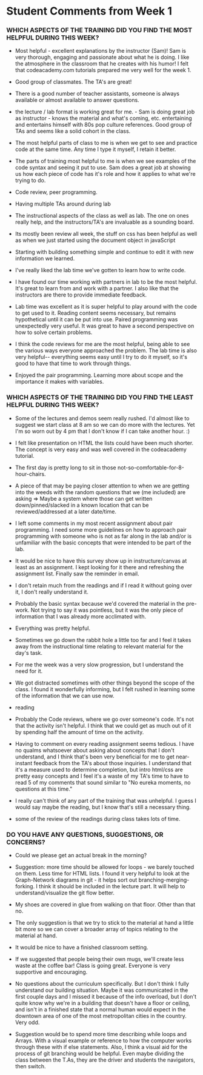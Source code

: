 # Student Comments from Week 1

### WHICH ASPECTS OF THE TRAINING DID YOU FIND THE MOST HELPFUL DURING THIS WEEK?

- Most helpful - excellent explanations by the instructor (Sam)! Sam is very thorough, engaging and passionate about what he is doing. I like the atmosphere in the classroom that he creates with his humor! I felt that codeacademy.com tutorials prepared me very well for the week 1.

- Good group of classmates. The TA's are great!

- There is a good number of teacher assistants, someone is always available or almost available to answer questions.

- the lecture / lab format is working great for me. - Sam is doing great job as instructor - knows the material and what's coming, etc. entertaining and entertains himself with 80s pop culture references. Good group of TAs and seems like a solid cohort in the class.

- The most helpful parts of class to me is when we get to see and practice code at the same time. Any time I type it myself, I retain it better.

- The parts of training most helpful to me is when we see examples of the code syntax and seeing it put to use. Sam does a great job at showing us how each piece of code has it's role and how it applies to what we're trying to do.

- Code review, peer programming.

- Having multiple TAs around during lab

- The instructional aspects of the class as well as lab. The one on ones really help, and the instructors/TA's are invaluable as a sounding board.

- Its mostly been review all week, the stuff on css has been helpful as well as when we just started using the document object in javaScript

- Starting with building something simple and continue to edit it with new information we learned.

- I've really liked the lab time we've gotten to learn how to write code.

- I have found our time working with partners in lab to be the most helpful. It's great to learn from and work with a partner. I also like that the instructors are there to provide immediate feedback.

- Lab time was excellent as it is super helpful to play around with the code to get used to it. Reading content seems necessary, but remains hypothetical until it can be put into use. Paired programming was unexpectedly very useful. It was great to have a second perspective on how to solve certain problems.

- I think the code reviews for me are the most helpful, being able to see the various ways everyone approached the problem. The lab time is also very helpful-- everything seems easy until I try to do it myself, so it's good to have that time to work through things.

- Enjoyed the pair programming. Learning more about scope and the importance it makes with variables.

### WHICH ASPECTS OF THE TRAINING DID YOU FIND THE LEAST HELPFUL DURING THIS WEEK?

- Some of the lectures and demos seem really rushed. I'd almost like to suggest we start class at 8 am so we can do more with the lectures. Yet I'm so worn out by 4 pm that I don't know if I can take another hour. :)

- I felt like presentation on HTML the lists could have been much shorter. The concept is very easy and was well covered in the codeacademy tutorial.

- The first day is pretty long to sit in those not-so-comfortable-for-8-hour-chairs.

- A piece of that may be paying closer attention to when we are getting into the weeds with the random questions that we (me included) are asking => Maybe a system where those can get written down/pinned/slacked in a known location that can be reviewed/addressed at a later date/time.

- I left some comments in my most recent assignment about pair programming. I need some more guidelines on how to approach pair programming with someone who is not as far along in the lab and/or is unfamiliar with the basic concepts that were intended to be part of the lab.

- It would be nice to have this survey show up in instructure/canvas at least as an assignment. I kept looking for it there and refreshing the assignment list. Finally saw the reminder in email.

- I don't retain much from the readings and if I read it without going over it, I don't really understand it.

- Probably the basic syntax because we'd covered the material in the pre-work. Not trying to say it was pointless, but it was the only piece of information that I was already more acclimated with.

- Everything was pretty helpful.

- Sometimes we go down the rabbit hole a little too far and I feel it takes away from the instructional time relating to relevant material for the day's task.

- For me the week was a very slow progression, but I understand the need for it.

- We got distracted sometimes with other things beyond the scope of the class. I found it wonderfully informing, but I felt rushed in learning some of the information that we can use now.

- reading

- Probably the Code reviews, where we go over someone's code. It's not that the activity isn't helpful. I think that we could get as much out of it by spending half the amount of time on the activity.

- Having to comment on every reading assignment seems tedious. I have no qualms whatsoever about asking about concepts that I don't understand, and I think that's been very beneficial for me to get near-instant feedback from the TA's about those inquiries. I understand that it's a measure used to determine completion, but intro html/css are pretty easy concepts and I feel it's a waste of my TA's time to have to read 5 of my comments that sound similar to "No eureka moments, no questions at this time."

- I really can't think of any part of the training that was unhelpful. I guess I would say maybe the reading, but I know that's still a necessary thing.

- some of the review of the readings during class takes lots of time.

### DO YOU HAVE ANY QUESTIONS, SUGGESTIONS, OR CONCERNS?

- Could we please get an actual break in the morning?

- Suggestion: more time should be allowed for loops - we barely touched on them. Less time for HTML lists. I found it very helpful to look at the Graph-Network diagrams in git - it helps sort out branching-merging-forking. I think it should be included in the lecture part. It will help to understand/visualize the git flow better.

- My shoes are covered in glue from walking on that floor. Other than that no.

- The only suggestion is that we try to stick to the material at hand a little bit more so we can cover a broader array of topics relating to the material at hand.

- It would be nice to have a finished classroom setting.

- If we suggested that people being their own mugs, we'll create less waste at the coffee bar! Class is going great. Everyone is very supportive and encouraging.

- No questions about the curriculum specifically. But I don't think I fully understand our building situation. Maybe it was communicated in the first couple days and I missed it because of the info overload, but I don't quite know why we're in a building that doesn't have a floor or ceiling, and isn't in a finished state that a normal human would expect in the downtown area of one of the most metropolitan cities in the country. Very odd.

- Suggestion would be to spend more time describing while loops and Arrays. With a visual example or reference to how the computer works through these with if else statements. Also, I think a visual aid for the process of git branching would be helpful. Even maybe dividing the class between the T.As, they are the driver and students the navigators, then switch.
